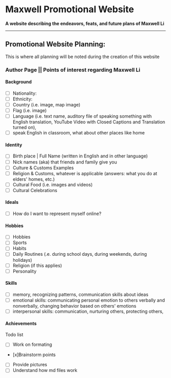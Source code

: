 # **Maxwell Promotional Website**
**A website describing the endeavors, feats, and future plans of Maxwell Li**

---
## **Promotional Website Planning:**
This is where all planning will be noted during the creation of this website

### **Author Page || Points of interest regarding Maxwell Li** 
#### **Background**
- [ ] Nationality:
- [ ] Ethnicity:
- [ ] Country (i.e. image, map image)
- [ ] Flag (i.e. image)
- [ ] Language (i.e. text name, auditory file of speaking something with English translation, YouTube Video with Closed Captions and Translation turned on),
- [ ] speak English in classroom, what about other places like home

#### **Identity**
- [ ] Birth place | Full Name (written in English and in other language)
- [ ] Nick names (aka) that friends and family give you 
- [ ] Culture & Customs Examples
- [ ] Religion & Customs, whatever is applicable (answers: what you do at elders' homes, etc.) 
- [ ] Cultural Food (i.e. images and videos) 
- [ ] Cultural Celebrations

#### **Ideals**
- [ ] How do I want to represent myself online?

#### **Hobbies**
- [ ] Hobbies 
- [ ] Sports 
- [ ] Habits 
- [ ] Daily Routines (.e. during school days, during weekends, during holidays) 
- [ ] Religion (if this applies) 
- [ ] Personality

#### **Skills**
- [ ] memory, recognizing patterns, communication skills about ideas
- [ ] emotional skills: communicating personal emotion to others verbally and nonverbally, changing behavior based on others' emotions
- [ ] interpersonal skills: communication, nurturing others, protecting others,
 
#### **Achievements**

Todo list
- [ ] Work on formating 
- [x]Brainstorm points
- [ ] Provide pictures 
- [ ] Understand how md files work
